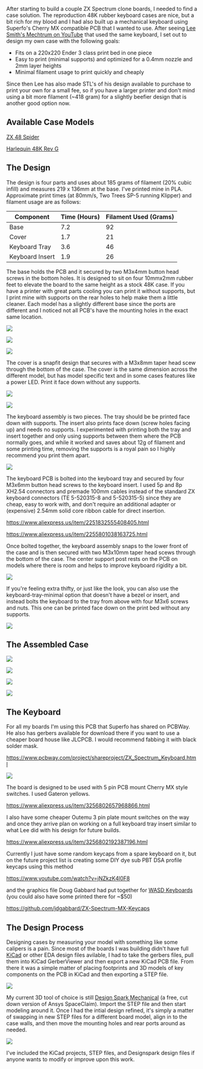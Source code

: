 After starting to build a couple ZX Spectrum clone boards, I needed to find a case solution.  The reproduction 48K rubber keyboard cases are nice, but a bit rich for my blood and I had also built up a mechanical keyboard using Superfo's Cherry MX compatible PCB that I wanted to use. After seeing  [Lee Smith's Mechtrum on YouTube](https://www.youtube.com/watch?v=O_FdXpOi2W4) that used the same keyboard, I set out to design my own case with the following goals:

- Fits on a 220x220 Ender 3 class print bed in one piece
- Easy to print (minimal supports) and optimized for a 0.4mm nozzle and 2mm layer heights
- Minimal filament usage to print quickly and cheaply

Since then Lee has also made STL's of his design available to purchase to print your own for a small fee, so if you have a larger printer and don't mind using a bit more filament (~418 gram) for a slightly beefier design that is another good option now.

## Available Case Models

[ZX 48 Spider](zx-48-spider/README.md)

[Harlequin 48K Rev G](harlequin-48k-rev-g/README.md)

## The Design

The design is four parts and uses about 185 grams of filament (20% cubic infill) and measures 219 x 136mm at the base.  I've printed mine in PLA. Approximate print times (at 80mm/s, Two Trees SP-5 running Klipper) and filament usage are as follows:

| Component       | Time (Hours) | Filament Used (Grams) |
| --------------- | ------------ | --------------------- |
| Base            | 7.2          | 92                    |
| Cover           | 1.7          | 21                    |
| Keyboard Tray   | 3.6          | 46                    |
| Keyboard Insert | 1.9          | 26                    |

The base holds the PCB and it secured by two M3x4mm button head screws in the bottom holes. It is designed to sit on four 10mmx2mm rubber feet to elevate the board to the same height as a stock 48K case.  If you have a printer with great parts cooling you can print it without supports, but I print mine with supports on the rear holes to help make them a little cleaner. Each model has a slightly different base since the ports are different and I noticed not all PCB's have the mounting holes in the exact same location.

![](images/base-top.jpg)

![](images/base-bottom.jpg)

![](images/base-back.jpg)

The cover is a snapfit design that secures with a M3x8mm taper head scew through the bottom of the case.  The cover is the same dimension across the different model, but has model specific text and in some cases features like a power LED. Print it face down without any supports.

![](images/cover-top.jpg)

![](images/cover-bottom.jpg)

The keyboard assembly is two pieces.  The tray should be be printed face down with supports. The insert also prints face down (screw holes facing up) and needs no supports. I experimented with printing both the tray and insert together and only using supports between them where the PCB normally goes, and while it worked and saves about 12g of filament and some printing time, removing the supports is a royal pain so I highly recommend you print them apart.

![](images/keyboard-parts.jpg)

The keyboard PCB is bolted into the keyboard tray and secured by four M3x6mm button head screws to the keyboard insert.  I used 5p and 8p XH2.54 connectors and premade 100mm cables instead of the standard ZX keyboard connectors (TE 5-520315-8 and 5-520315-5) since they are cheap, easy to work with, and don't require an additional adapter or (expensive) 2.54mm solid core ribbon cable for direct insertion.

https://www.aliexpress.us/item/2251832555408405.html

https://www.aliexpress.us/item/2255801038163725.html

Once bolted together, the keyboard assembly snaps to the lower front of the case and is then secured with two M3x10mm taper head scews through the bottom of the case. The center support post rests on the PCB on models where there is room and helps to improve keyboard rigidity a bit.

![](images/keyboard-assembled.jpg)

If you're feeling extra thifty, or just like the look, you can also use the keyboard-tray-minimal option that doesn't have a bezel or insert, and instead bolts the keyboard to the tray from above with four M3x6 screws and nuts.  This one can be printed face down on the print bed without any supports.

![](images/keyboard-minimal.jpg)

## The Assembled Case

![](images/zx-48-spider-top.jpg)

![](images/zx-48-spider-left.jpg)

![](images/zx-48-spider-back.jpg)

![](images/zx-48-spider-right.jpg)

## The Keyboard

For all my boards I'm using this PCB that Superfo has shared on PCBWay.  He also has gerbers available for download there if you want to use a cheaper board house like JLCPCB. I would recommend fabbing it with black solder mask.

https://www.pcbway.com/project/shareproject/ZX_Spectrum_Keyboard.html

![](images/keyboard.jpg)

The board is designed to be used with 5 pin PCB mount Cherry MX style switches.  I used Gateron yellows.

https://www.aliexpress.us/item/3256802657968866.html

I also have some cheaper Outemu 3 pin plate mount switches on the way and once they arrive plan on working on a full keyboard tray insert similar to what Lee did with his design for future builds.

https://www.aliexpress.us/item/3256802192387196.html

Currently I just have some random keycaps from a spare keyboard on it, but on the future project list is creating some DIY dye sub PBT DSA profile keycaps using this method

https://www.youtube.com/watch?v=jNZkzK4l0F8

and the graphics file Doug Gabbard had put together for [WASD Keyboards](https://www.wasdkeyboards.com/) (you could also have some printed there for ~$50)

https://github.com/jdgabbard/ZX-Spectrum-MX-Keycaps

## The Design Process

Designing cases by measuring your model with something like some calipers is a pain.  Since most of the boards I was building didn't have full [KiCad](https://www.kicad.org/) or other EDA design files avilable, I had to take the gerbers files, pull them into KiCad GerberViewer and then export a new KiCad PCB file.  From there it was a simple matter of placing footprints and 3D models of key components on the PCB in KiCad and then exporting a STEP file.

![](images/kicad-step.jpg)

My current 3D tool of choice is still [Design Spark Mechanical](https://www.rs-online.com/designspark/mechanical-software) (a free, cut down version of Ansys SpaceClaim).  Import the STEP file and then start modeling around it.  Once I had the intial design refined, it's simply a matter of swapping in new STEP files for a different board model, align in to the case walls, and then move the mounting holes and rear ports around as needed. 

![](images/designspark.JPG)

I've included the KiCad projects, STEP files, and Designspark design files if anyone wants to modify or improve upon this work.



